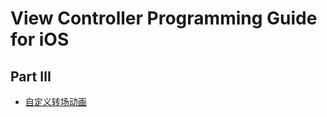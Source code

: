 # View Controller Programming Guide for iOS

## Part Ⅲ

- [自定义转场动画](Part-Ⅲ-Presentations-and-Transitions/Customizing-the-Transition-Animations/Customizing-the-Transition-Animations.md)
